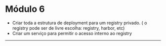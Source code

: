 # Módulo 6

- Criar toda a estrutura de deployment para um registry privado. ( o registry pode ser de livre escolha: registry, harbor, etc)
- Criar um serviço para permitir o acesso interno ao registry
--- 
